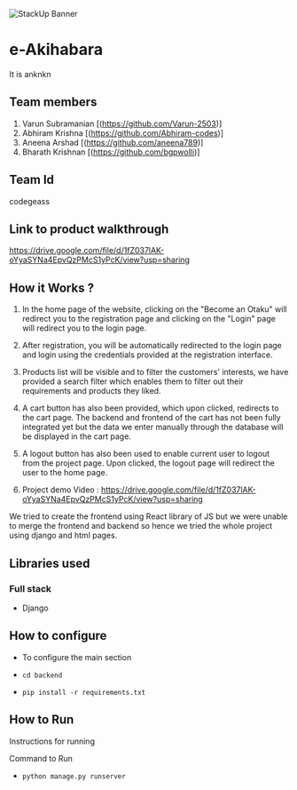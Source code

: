 ![StackUp Banner](https://tinkerhub.frappe.cloud/files/stackup%20banner.jpeg)
# e-Akihabara
It is anknkn
## Team members
1. Varun Subramanian [(https://github.com/Varun-2503)]
2. Abhiram Krishna [(https://github.com/Abhiram-codes)]
3. Aneena Arshad [(https://github.com/aneena789)]
4. Bharath Krishnan [(https://github.com/bgpwolli)]

## Team Id
codegeass

## Link to product walkthrough
https://drive.google.com/file/d/1fZ037lAK-oYyaSYNa4EpvQzPMcS1yPcK/view?usp=sharing

## How it Works ?
1. In the home page of the website, clicking on the "Become an Otaku" will redirect you to the registration page and clicking on the "Login" page will redirect you to the login page. 

2. After registration, you will be automatically redirected to the login page and login using the credentials provided at the registration interface. 

3. Products list will be visible and to filter the customers' interests, we have provided a search filter which enables them to filter out their requirements and products they liked. 

4. A cart button has also been provided, which upon clicked, redirects to the cart page. The backend and frontend of the cart has not been fully integrated yet but the data we enter manually through the database will be displayed in the cart page. 

5. A logout button has also been used to enable current user to logout from the project page. Upon clicked, the logout page will redirect the user to the home page. 

4. Project demo Video : https://drive.google.com/file/d/1fZ037lAK-oYyaSYNa4EpvQzPMcS1yPcK/view?usp=sharing

We tried to create the frontend using React library of JS but we were unable to merge the frontend and backend so hence we tried the whole project using django and html pages. 

## Libraries used

### Full stack 
- Django

## How to configure
- To configure the main section 

- `cd backend `

- `pip install -r requirements.txt`

## How to Run
Instructions for running

Command to Run
- `python manage.py runserver`
